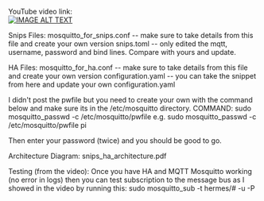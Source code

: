 YouTube video link: <BR>
[![IMAGE ALT TEXT](http://img.youtube.com/vi/VIDEO_ID/0.jpg)](http://www.youtube.com/watch?v=VIDEO_ID)

Snips Files:
mosquitto_for_snips.conf -- make sure to take details from this file and create your own version
snips.toml -- only edited the mqtt, username, password and bind lines. Compare with yours and update.

HA Files:
mosquitto_for_ha.conf -- make sure to take details from this file and create your own version
configuration.yaml -- you can take the snippet from here and update your own configuration.yaml

I didn't post the pwfile but you need to create your own with the command below and make sure its in the /etc/mosquitto directory.
COMMAND: sudo mosquitto_passwd -c /etc/mosquitto/pwfile <YOUR USER> e.g. sudo mosquitto_passwd -c /etc/mosquitto/pwfile pi

Then enter your password (twice) and you should be good to go.

Architecture Diagram:
snips_ha_architecture.pdf

Testing (from the video):
Once you have HA and MQTT Mosquitto working (no error in logs) then you can test subscription to the message bus as I showed in the video by running this:
sudo mosquitto_sub -t hermes/# -u <YOUR USER> -P <YOUR PASSWORD>
